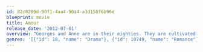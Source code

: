 ```yaml
---
id: 82c8289d-90f1-4aa4-90a4-a3d158f6b96e
blueprint: movie
title: Amour
release_date: '2012-07-01'
overview: "Georges and Anne are in their eighties. They are cultivated, retired music teachers. Their daughter, who is also a musician, lives abroad with her family. One day, Anne has a stroke, and the couple's bond of love is severely tested."
genres: '[{"id": 18, "name": "Drama"}, {"id": 10749, "name": "Romance"}]'
---
```

